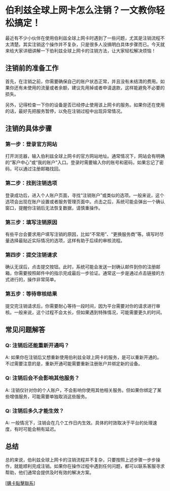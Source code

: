 # 伯利兹全球上网卡怎么注销？一文教你轻松搞定！

最近有不少小伙伴在使用伯利兹全球上网卡时遇到了一些问题，尤其是注销流程不太清楚。其实注销这个操作并不复杂，只是很多人没搞明白具体步骤而已。今天就来给大家详细讲解一下伯利兹全球上网卡的注销方法，让大家轻松解决烦恼！

## 注销前的准备工作

首先，在注销之前，你需要确保自己的账户状态正常，并且没有未结清的费用。如果你还有未使用的流量或者余额，建议先用掉或者申请退款，这样能避免不必要的损失。

另外，记得检查一下你的设备是否已经停止使用该上网卡的服务。如果你还在使用的话，最好先把服务暂停，以免在注销过程中出现异常情况。

## 注销的具体步骤

### 第一步：登录官方网站

打开浏览器，输入伯利兹全球上网卡的官方网站地址。通常情况下，网站会有明确的“客户中心”或“我的账户”入口。登录时需要输入你的账号和密码，如果忘记了密码，可以通过注册邮箱找回。

### 第二步：找到注销选项

登录成功后，进入个人账户页面，寻找“注销账户”或类似的选项。一般来说，这个选项会出现在账户设置或者服务管理页面中。点击之后，系统可能会弹出一个确认窗口，提醒你注销后无法恢复数据，请慎重操作。

### 第三步：填写注销原因

有些平台会要求用户填写注销的原因，比如“不常用”、“更换服务商”等。填写时尽量选择最贴近实际情况的选项，这样有助于后续的审核流程。

### 第四步：提交注销请求

确认无误后，点击提交按钮。此时，系统可能会发送一封确认邮件到你的注册邮箱，你需要按照邮件中的指示完成最后一步验证。通常这一步是通过点击链接的方式进行的，操作非常简单。

### 第五步：等待审核结果

提交完注销请求后，你需要耐心等待一段时间，因为平台需要对你的请求进行审核。一般来说，这个过程不会太长，但如果遇到特殊情况，可能需要更久的时间。

## 常见问题解答

### Q: 注销后还能重新开通吗？

A: 如果你在注销后又想重新使用伯利兹全球上网卡的服务，是可以重新开通的。不过需要注意的是，重新开通可能需要重新注册账户并绑定新的设备。

### Q: 注销后会不会影响其他服务？

A: 注销仅针对你的个人账户，不会影响你使用其他相关服务。但如果你绑定了某些增值服务，可能需要单独取消这些服务。

### Q: 注销后多久才能生效？

A: 一般情况下，注销会在几个工作日内生效。具体的时效取决于平台的处理速度，有时可能会稍有延迟。

## 总结

总的来说，伯利兹全球上网卡的注销流程并不复杂，只要按照上述步骤一步步操作，就能顺利完成注销。如果你在操作过程中遇到任何问题，都可以联系客服寻求帮助，他们通常会提供及时有效的解决方案。

[[購卡點擊聯系](https://t.me/s/esim1088)]